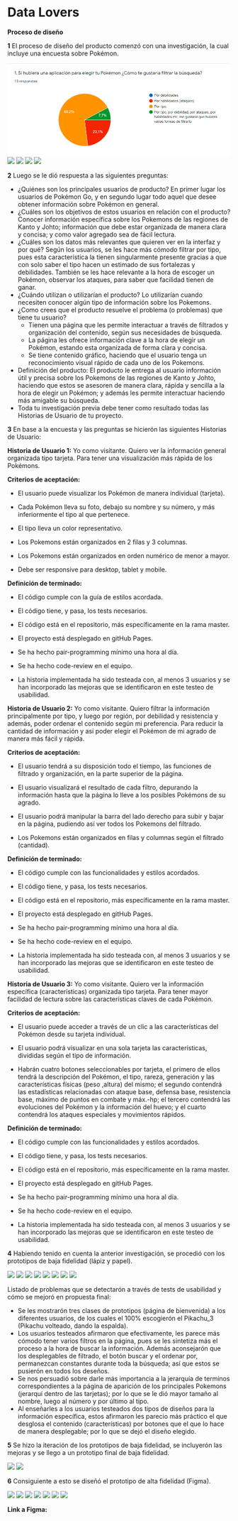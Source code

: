 # Data Lovers

**Proceso de diseño**

**1** El proceso de diseño del producto comenzó con una investigación, la cual incluye una encuesta sobre Pokémon.

<img src="Survey/Filters.png">
<img src="Survey/Characteristics.png">
<img src="Survey/General_Information.png">
<img src="Survey/Specific_Information.png">
<img src="Survey/Suggestions.png">

**2** Luego se le dió respuesta a las siguientes preguntas: 

* ¿Quiénes son los principales usuarios de producto?
  En primer lugar los usuarios de Pokémon Go, y en segundo lugar todo aquel que desee obtener información sobre Pokémon en general.
* ¿Cuáles son los objetivos de estos usuarios en relación con el producto?
  Conocer información específica sobre los Pokemons de las regiones de Kanto y Johto; información que debe estar organizada de manera clara y concisa; y como valor agregado sea de fácil lectura. 
* ¿Cuáles son los datos más relevantes que quieren ver en la interfaz y por qué?
  Según los usuarios, se les hace más cómodo filtrar por tipo, pues esta característica la tienen singularmente presente gracias a que con solo saber el tipo hacen un estimado de sus fortalezas y debilidades. También se les hace relevante a la hora de escoger un Pokémon, observar los ataques, para saber que facilidad tienen de ganar. 
* ¿Cuándo utilizan o utilizarían el producto?
  Lo utilizarían cuando necesiten conocer algún tipo de información sobre los Pokemons.
* ¿Como crees que el producto resuelve el problema (o problemas) que tiene tu usuario?
  - Tienen una página que les permite interactuar a través de filtrados y organización del contenido, según sus necesidades de búsqueda.
  - La página les ofrece información clave a la hora de elegir un Pokémon, estando esta organizada de forma clara y concisa.
  - Se tiene contenido gráfico, haciendo que el usuario tenga un reconocimiento visual rápido de cada uno de los Pokemons.
* Definición del producto:
  El producto le entrega al usuario información útil y precisa sobre los Pokemons de las regiones de Kanto y Johto, haciendo que estos se asesoren de manera clara, rápida y sencilla a la hora de elegir un Pokémon; y además les permite interactuar haciendo más amigable su búsqueda.
* Toda tu investigación previa debe tener como resultado todas las Historias
  de Usuario de tu proyecto.

**3** En base a la encuesta y las preguntas se hicierón las siguientes Historias de Usuario:

**Historia de Usuario 1:**
Yo como visitante.
Quiero ver la información general organizada tipo tarjeta.
Para tener una visualización más rápida de los Pokémons.

**Criterios de aceptación:**

* El usuario puede visualizar los Pokémon de manera individual (tarjeta).  

* Cada Pokémon lleva su foto, debajo su nombre y su número, y más inferiormente el tipo al que pertenece.

* El tipo lleva un color representativo.

* Los Pokemons están organizados en 2 filas y 3 columnas.

* Los Pokemons están organizados en orden numérico de menor a mayor.

* Debe ser responsive para desktop, tablet y mobile.

**Definición de terminado:**

* El código cumple con la guía de estilos acordada. 

* El código tiene, y pasa, los tests necesarios.

* El código está en el repositorio, más específicamente en la rama master.

* El proyecto está desplegado en gitHub Pages.

* Se ha hecho pair-programming mínimo una hora al día.

* Se ha hecho code-review en el equipo. 

* La historia implementada ha sido testeada con, al menos 3 usuarios y se han incorporado las mejoras que se identificaron en este testeo de usabilidad.

**Historia de Usuario 2:**
Yo como visitante.
Quiero filtrar la información principalmente por tipo, y luego por región, por debilidad y resistencia y además, poder ordenar el contenido según mi preferencia.
Para reducir la cantidad de información y así poder elegir el Pokémon de mi agrado de manera más fácil y rápida.

**Criterios de aceptación:**

* El usuario tendrá a su disposición todo el tiempo, las funciones de filtrado y organización, en la parte superior de la página. 

* El usuario visualizará el resultado de cada filtro, depurando la información hasta que la página lo lleve a los posibles Pokémons de su agrado.

* El usuario podrá manipular la barra del lado derecho para subir y bajar en la página, pudiendo así ver todos los Pokemons del filtrado.

* Los Pokemons están organizados en filas y columnas según el filtrado (cantidad).

**Definición de terminado:**

* El código cumple con las funcionalidades y estilos acordados. 

* El código tiene, y pasa, los tests necesarios.

* El código está en el repositorio, más específicamente en la rama master.

* El proyecto está desplegado en gitHub Pages.

* Se ha hecho pair-programming mínimo una hora al día.

* Se ha hecho code-review en el equipo. 

* La historia implementada ha sido testeada con, al menos 3 usuarios y se han incorporado las mejoras que se identificaron en este testeo de usabilidad.

**Historia de Usuario 3:**
Yo como visitante. 
Quiero ver la información específica (características) organizada tipo tarjeta.
Para tener mayor facilidad de lectura sobre las características claves de cada Pokémon.

**Criterios de aceptación:**

* El usuario puede acceder a través de un clic a las características del Pokémon desde su tarjeta individual. 

* El usuario podrá visualizar en una sola tarjeta las características, divididas según el tipo de información. 

* Habrán cuatro botones seleccionables por tarjeta, el primero de ellos tendrá la descripción del Pokémon, el tipo, rareza, generación  y las características físicas (peso ,altura) del mismo; el segundo contendrá las estadísticas relacionadas con ataque base, defensa base, resistencia base, máximo de puntos en combate y máx.-hp; el tercero contendrá las evoluciones del Pokémon y la información del huevo; y el cuarto contendrá los ataques especiales y movimientos rápidos.

**Definición de terminado:**

*  El código cumple con las funcionalidades y estilos acordados. 

* El código tiene, y pasa, los tests necesarios.

* El código está en el repositorio, más específicamente en la rama master.

* El proyecto está desplegado en gitHub Pages.

* Se ha hecho pair-programming mínimo una hora al día.

* Se ha hecho code-review en el equipo. 

* La historia implementada ha sido testeada con, al menos 3 usuarios y se han incorporado las mejoras que se identificaron en este testeo de usabilidad.

**4** Habiendo tenido en cuenta la anterior investigación, se procedió con los prototipos de baja fidelidad (lápiz y papel).

<img src="Itinerant_Prototypes/Pikachu_1.png">
<img src="Itinerant_Prototypes/Pikachu_2.png">
<img src="Itinerant_Prototypes/Pikachu_3.png">
<img src="Itinerant_Prototypes/Main_Pokemons.png">
<img src="Itinerant_Prototypes/Selection_Pokemon.png">
<img src="Itinerant_Prototypes/Pikachu_Card.png">
<img src="Itinerant_Prototypes/Features_1.png">
<img src="Itinerant_Prototypes/Features_2.png">

Listado de problemas que se detectarón a través de tests de usabilidad  y cómo se mejoró en propuesta final:
* Se les mostrarón tres clases de prototipos (página de bienvenida) a los diferentes usuarios, de los cuales el 100% escogierón el Pikachu_3 (Pikachu volteado, dando la espalda).
* Los usuarios testeados afirmaron que efectivamente, les parece más cómodo tener varios filtros en la página, pues se les sintetiza más el proceso a la hora de buscar la información. Además aconsejarón que los desplegables de filtrado, el botón buscar y el ordenar por, permanezcan constantes durante toda la búsqueda; así que estos se pusierón en todos los deseños. 
* Se nos persuadió sobre darle más importancia a la jerarquía de terminos correspondientes a la página de aparición de los principales Pokemons (jerarquí dentro de las tarjetas); por lo que se le dió mayor tamaño al nombre, luego al número y por último al tipo.  
* Al enseñarles a los usuarios testeados dos tipos de diseños para la información específica, estos afirmaron les parecio más práctico el que desglosa el contenido (características) por botones que el que lo hace de manera desplegable; por lo que se dejó el diseño elegido. 

**5** Se hizo la iteración de los prototipos de baja fidelidad, se incluyerón las mejoras y se llego a un prototipo final de baja fidelidad.

<img src="Final_LowFidelity_Prototype/Pikachu_3.png">
<img src="Final_LowFidelity_Prototype/Features_2.png">

**6** Consiguiente a esto se diseñó el prototipo de alta fidelidad (Figma).

<img src="Prototype_Figma/Page_1.png">
<img src="Prototype_Figma/Page_2.png">
<img src="Prototype_Figma/Page_3.png">
<img src="Prototype_Figma/Page_4.1.png">
<img src="Prototype_Figma/Page_4.2.png">
<img src="Prototype_Figma/Page_4.3.png">
<img src="Prototype_Figma/Page_4.4.png">

**Link a Figma:**
<a href="https://www.figma.com/file/Ra2UDWwqATRlOsniRDb8Hz/Let%C2%B4s-go-Pokemon?node-id=117%3A56"></a>